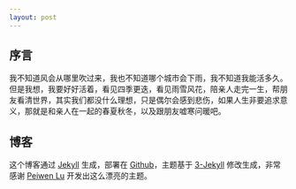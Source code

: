 ```yaml
---
layout: post
---
```


## 序言

我不知道风会从哪里吹过来，我也不知道哪个城市会下雨，我不知道我能活多久。但是我想，我要好好活着，看见四季更迭，看见雨雪风花，陪亲人走完一生，帮朋友看清世界，其实我们都没什么理想，只是偶尔会感到悲伤，如果人生非要追求意义，那就是和亲人在一起的春夏秋冬，以及跟朋友嘘寒问暖吧。

## 博客

这个博客通过 [Jekyll](http://jekyllrb.com/) 生成，部署在 [Github](https://pages.github.com)，主题基于 [3-Jekyll](https://github.com/P233/3-Jekyll) 修改生成，非常感谢 [Peiwen Lu](https://github.com/P233) 开发出这么漂亮的主题。


